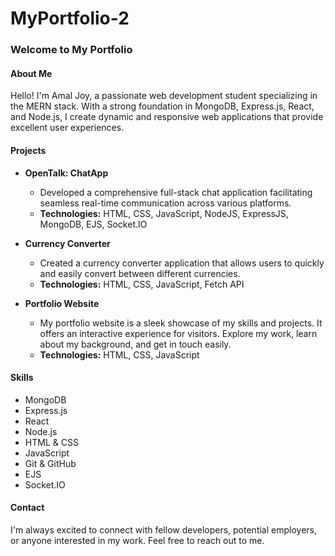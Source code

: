 # MyPortfolio-2

### Welcome to My Portfolio

#### About Me
Hello! I'm Amal Joy, a passionate web development student specializing in the MERN stack. With a strong foundation in MongoDB, Express.js, React, and Node.js, I create dynamic and responsive web applications that provide excellent user experiences.

#### Projects
- **OpenTalk: ChatApp**
  - Developed a comprehensive full-stack chat application facilitating seamless real-time communication across various platforms.
  - **Technologies:** HTML, CSS, JavaScript, NodeJS, ExpressJS, MongoDB, EJS, Socket.IO

- **Currency Converter**
  - Created a currency converter application that allows users to quickly and easily convert between different currencies.
  - **Technologies:** HTML, CSS, JavaScript, Fetch API

- **Portfolio Website**
  - My portfolio website is a sleek showcase of my skills and projects. It offers an interactive experience for visitors. Explore my work, learn about my background, and get in touch easily.
  - **Technologies:** HTML, CSS, JavaScript

#### Skills
- MongoDB
- Express.js
- React
- Node.js
- HTML & CSS
- JavaScript
- Git & GitHub
- EJS
- Socket.IO

#### Contact
I'm always excited to connect with fellow developers, potential employers, or anyone interested in my work. Feel free to reach out to me.
